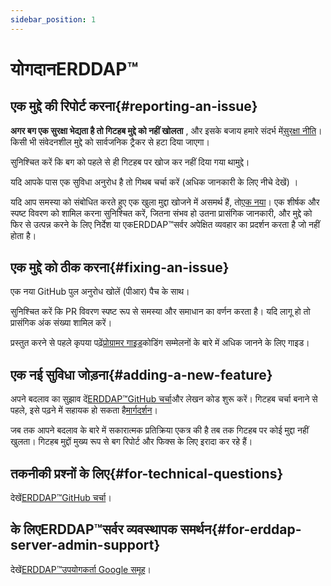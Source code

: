 ```yaml
---
sidebar_position: 1
---
```


# योगदानERDDAP™
## एक मुद्दे की रिपोर्ट करना{#reporting-an-issue} 
 **अगर बग एक सुरक्षा भेद्यता है तो गिटहब मुद्दे को नहीं खोलता** , और इसके बजाय हमारे संदर्भ में[सुरक्षा नीति](https://github.com/erddap/erddap?tab=security-ov-file)। किसी भी संवेदनशील मुद्दे को सार्वजनिक ट्रैकर से हटा दिया जाएगा।

सुनिश्चित करें कि बग को पहले से ही गिटहब पर खोज कर नहीं दिया गया था[मुद्दे](https://github.com/ERDDAP/erddap/issues)।

यदि आपके पास एक सुविधा अनुरोध है तो गिथब चर्चा करें (अधिक जानकारी के लिए नीचे देखें) ।

यदि आप समस्या को संबोधित करते हुए एक खुला मुद्दा खोजने में असमर्थ हैं, तो[एक नया](https://github.com/ERDDAP/erddap/issues/new)। एक शीर्षक और स्पष्ट विवरण को शामिल करना सुनिश्चित करें, जितना संभव हो उतना प्रासंगिक जानकारी, और मुद्दे को फिर से उत्पन्न करने के लिए निर्देश या एकERDDAP™सर्वर अपेक्षित व्यवहार का प्रदर्शन करता है जो नहीं होता है।
## एक मुद्दे को ठीक करना{#fixing-an-issue} 
एक नया GitHub पुल अनुरोध खोलें (पीआर) पैच के साथ।

सुनिश्चित करें कि PR विवरण स्पष्ट रूप से समस्या और समाधान का वर्णन करता है। यदि लागू हो तो प्रासंगिक अंक संख्या शामिल करें।

प्रस्तुत करने से पहले कृपया पढ़ें[प्रोग्रामर गाइड](/docs/contributing/programmer-guide)कोडिंग सम्मेलनों के बारे में अधिक जानने के लिए गाइड।
## एक नई सुविधा जोड़ना{#adding-a-new-feature} 
अपने बदलाव का सुझाव दें[ERDDAP™GitHub चर्चा](https://github.com/ERDDAP/erddap/discussions)और लेखन कोड शुरू करें। गिटहब चर्चा बनाने से पहले, इसे पढ़ने में सहायक हो सकता है[मार्गदर्शन](https://github.com/ERDDAP/erddap/discussions/93#discussion-4920427)।

जब तक आपने बदलाव के बारे में सकारात्मक प्रतिक्रिया एकत्र की है तब तक गिटहब पर कोई मुद्दा नहीं खुलता। गिटहब मुद्दों मुख्य रूप से बग रिपोर्ट और फिक्स के लिए इरादा कर रहे हैं।
## तकनीकी प्रश्नों के लिए{#for-technical-questions} 
देखें[ERDDAP™GitHub चर्चा](https://github.com/ERDDAP/erddap/discussions)।
## के लिएERDDAP™सर्वर व्यवस्थापक समर्थन{#for-erddap-server-admin-support} 
देखें[ERDDAP™उपयोगकर्ता Google समूह](https://groups.google.com/g/erddap)।

